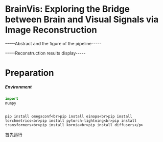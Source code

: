 # BrainVis: Exploring the Bridge between Brain and Visual Signals via Image Reconstruction

-----Abstract and the figure of the pipeline-----

-----Reconstruction results display-----

# Preparation

##### Environment

```python
import
numpy
```


```pip install ftfy

pip install omegaconf<br>pip install einops<br>pip install torchmetrics<br>pip install pytorch-lightning<br>pip install transformers<br>pip install kornia<br>pip install diffusers</p>

```



首先运行

